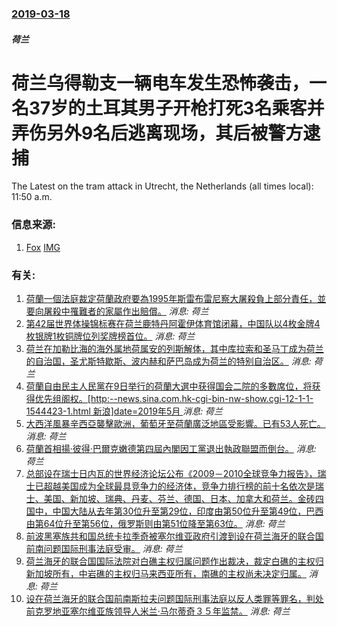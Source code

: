 ### [2019-03-18](/news/2019/03/18/index.md)

##### 荷兰
# 荷兰乌得勒支一辆电车发生恐怖袭击，一名37岁的土耳其男子开枪打死3名乘客并弄伤另外9名后逃离现场，其后被警方逮捕 

The Latest on the tram attack in Utrecht, the Netherlands (all times local): 11:50 a.m.


### 信息来源:

1. [Fox](https://www.foxnews.com/world/the-latest-no-indication-utrecht-shooter-knew-victims) [IMG](https://static.foxnews.com/foxnews.com/content/uploads/2019/03/ContentBroker_contentid-0c8eda80329e4576813a0b81715ea51c.png)

### 有关:

1. [荷蘭一個法庭裁定荷蘭政府要為1995年斯雷布雷尼察大屠殺負上部分責任，並要向屠殺中罹難者的家屬作出賠償。](/zh/news/2014/07/16/荷蘭一個法庭裁定荷蘭政府要為1995年斯雷布雷尼察大屠殺負上部分責任-並要向屠殺中罹難者的家屬作出賠償.md) _消息: 荷兰_
2. [ 第42届世界体操锦标赛在荷兰鹿特丹阿霍伊体育馆闭幕，中国队以4枚金牌4枚银牌1枚铜牌位列奖牌榜首位。](/zh/news/2010/10/24/第42届世界体操锦标赛在荷兰鹿特丹阿霍伊体育馆闭幕-中国队以4枚金牌4枚银牌1枚铜牌位列奖牌榜首位.md) _消息: 荷兰_
3. [ 荷兰在加勒比海的海外属地荷属安的列斯解体，其中库拉索和圣马丁成为荷兰的自治国，圣尤斯特歇斯、波内赫和萨巴岛成为荷兰的特别自治区。](/zh/news/2010/10/10/荷兰在加勒比海的海外属地荷属安的列斯解体-其中库拉索和圣马丁成为荷兰的自治国-圣尤斯特歇斯-波内赫和萨巴岛成为荷兰的特.md) _消息: 荷兰_
4. [ 荷蘭自由民主人民黨在9日举行的荷蘭大選中获得国会二院的多數席位，将获得优先组阁权。[http:--news.sina.com.hk-cgi-bin-nw-show.cgi-12-1-1-1544423-1.html 新浪]date=2019年5月 ](/zh/news/2010/06/10/荷蘭自由民主人民黨在9日举行的荷蘭大選中获得国会二院的多數席位-将获得优先组阁权-http-newssina.md) _消息: 荷兰_
5. [ 大西洋風暴辛西亞襲擊歐洲，葡萄牙至荷蘭廣泛地區受影響。已有53人死亡。](/zh/news/2010/03/1/大西洋風暴辛西亞襲擊歐洲-葡萄牙至荷蘭廣泛地區受影響-已有53人死亡.md) _消息: 荷兰_
6. [ 荷蘭首相揚·彼得·巴爾克嫩德第四屆內閣因工黨退出執政聯盟而倒台。](/zh/news/2010/02/20/荷蘭首相揚-彼得-巴爾克嫩德第四屆內閣因工黨退出執政聯盟而倒台.md) _消息: 荷兰_
7. [ 总部设在瑞士日内瓦的世界经济论坛公布《2009－2010全球竞争力报告》，瑞士已超越美国成为全球最具竞争力的经济体，竞争力排行榜的前十名依次是瑞士、美国、新加坡、瑞典、丹麦、芬兰、德国、日本、加拿大和荷兰。金砖四国中，中国大陆从去年第30位升至第29位，印度由第50位升至第49位，巴西由第64位升至第56位，俄罗斯则由第51位降至第63位。](/zh/news/2009/09/8/总部设在瑞士日内瓦的世界经济论坛公布-2009-2010全球竞争力报告-瑞士已超越美国成为全球最具竞争力的经济体-竞.md) _消息: 荷兰_
8. [前波黑塞族共和国总统卡拉季奇被塞尔维亚政府引渡到设在荷兰海牙的联合国前南问题国际刑事法庭受审。](/zh/news/2008/07/30/前波黑塞族共和国总统卡拉季奇被塞尔维亚政府引渡到设在荷兰海牙的联合国前南问题国际刑事法庭受审.md) _消息: 荷兰_
9. [荷兰海牙的联合国国际法院对白礁主权归属问题作出裁决，裁定白礁的主权归新加坡所有，中岩礁的主权归马来西亚所有，南礁的主权尚未决定归属。](/zh/news/2008/05/23/荷兰海牙的联合国国际法院对白礁主权归属问题作出裁决-裁定白礁的主权归新加坡所有-中岩礁的主权归马来西亚所有-南礁的主权尚.md) _消息: 荷兰_
10. [设在荷兰海牙的联合国前南斯拉夫问题国际刑事法庭以反人类罪等罪名，判处前克罗地亚塞尔维亚族领导人米兰·马尔蒂奇３５年监禁。](/zh/news/2007/06/12/设在荷兰海牙的联合国前南斯拉夫问题国际刑事法庭以反人类罪等罪名-判处前克罗地亚塞尔维亚族领导人米兰-马尔蒂奇３５年监禁.md) _消息: 荷兰_
